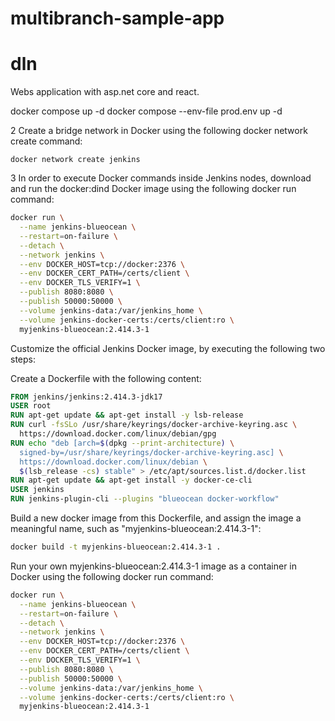 # multibranch-sample-app
# dln
Webs application with asp.net core and react.


docker compose up -d
docker compose --env-file prod.env up -d

2 Create a bridge network in Docker using the following docker network create command:
```
docker network create jenkins
```
3 In order to execute Docker commands inside Jenkins nodes, download and run the docker:dind Docker image using the following docker run command:
```bash
docker run \
  --name jenkins-blueocean \
  --restart=on-failure \
  --detach \
  --network jenkins \
  --env DOCKER_HOST=tcp://docker:2376 \
  --env DOCKER_CERT_PATH=/certs/client \
  --env DOCKER_TLS_VERIFY=1 \
  --publish 8080:8080 \
  --publish 50000:50000 \
  --volume jenkins-data:/var/jenkins_home \
  --volume jenkins-docker-certs:/certs/client:ro \
  myjenkins-blueocean:2.414.3-1 
```

Customize the official Jenkins Docker image, by executing the following two steps:

Create a Dockerfile with the following content:

```Dockerfile
FROM jenkins/jenkins:2.414.3-jdk17
USER root
RUN apt-get update && apt-get install -y lsb-release
RUN curl -fsSLo /usr/share/keyrings/docker-archive-keyring.asc \
  https://download.docker.com/linux/debian/gpg
RUN echo "deb [arch=$(dpkg --print-architecture) \
  signed-by=/usr/share/keyrings/docker-archive-keyring.asc] \
  https://download.docker.com/linux/debian \
  $(lsb_release -cs) stable" > /etc/apt/sources.list.d/docker.list
RUN apt-get update && apt-get install -y docker-ce-cli
USER jenkins
RUN jenkins-plugin-cli --plugins "blueocean docker-workflow"
```

Build a new docker image from this Dockerfile, and assign the image a meaningful name, such as "myjenkins-blueocean:2.414.3-1":

```bash
docker build -t myjenkins-blueocean:2.414.3-1 .
```

Run your own myjenkins-blueocean:2.414.3-1 image as a container in Docker using the following docker run command:

``` bash
docker run \
  --name jenkins-blueocean \
  --restart=on-failure \
  --detach \
  --network jenkins \
  --env DOCKER_HOST=tcp://docker:2376 \
  --env DOCKER_CERT_PATH=/certs/client \
  --env DOCKER_TLS_VERIFY=1 \
  --publish 8080:8080 \
  --publish 50000:50000 \
  --volume jenkins-data:/var/jenkins_home \
  --volume jenkins-docker-certs:/certs/client:ro \
  myjenkins-blueocean:2.414.3-1 

  ```
